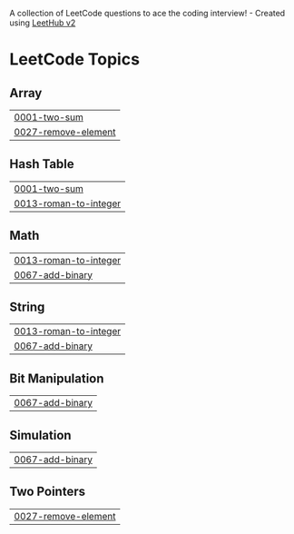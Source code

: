 A collection of LeetCode questions to ace the coding interview! - Created using [LeetHub v2](https://github.com/arunbhardwaj/LeetHub-2.0)
<!---LeetCode Topics Start-->
# LeetCode Topics
## Array
|  |
| ------- |
| [0001-two-sum](https://github.com/ElsaPestana-123/LeetCode-Ejercicios/tree/master/0001-two-sum) |
| [0027-remove-element](https://github.com/ElsaPestana-123/LeetCode-Ejercicios/tree/master/0027-remove-element) |
## Hash Table
|  |
| ------- |
| [0001-two-sum](https://github.com/ElsaPestana-123/LeetCode-Ejercicios/tree/master/0001-two-sum) |
| [0013-roman-to-integer](https://github.com/ElsaPestana-123/LeetCode-Ejercicios/tree/master/0013-roman-to-integer) |
## Math
|  |
| ------- |
| [0013-roman-to-integer](https://github.com/ElsaPestana-123/LeetCode-Ejercicios/tree/master/0013-roman-to-integer) |
| [0067-add-binary](https://github.com/ElsaPestana-123/LeetCode-Ejercicios/tree/master/0067-add-binary) |
## String
|  |
| ------- |
| [0013-roman-to-integer](https://github.com/ElsaPestana-123/LeetCode-Ejercicios/tree/master/0013-roman-to-integer) |
| [0067-add-binary](https://github.com/ElsaPestana-123/LeetCode-Ejercicios/tree/master/0067-add-binary) |
## Bit Manipulation
|  |
| ------- |
| [0067-add-binary](https://github.com/ElsaPestana-123/LeetCode-Ejercicios/tree/master/0067-add-binary) |
## Simulation
|  |
| ------- |
| [0067-add-binary](https://github.com/ElsaPestana-123/LeetCode-Ejercicios/tree/master/0067-add-binary) |
## Two Pointers
|  |
| ------- |
| [0027-remove-element](https://github.com/ElsaPestana-123/LeetCode-Ejercicios/tree/master/0027-remove-element) |
<!---LeetCode Topics End-->